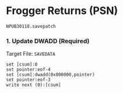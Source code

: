 # Frogger Returns (PSN) 

`NPUB30118.savepatch`

### 1. Update DWADD (Required)

Target File: `SAVEDATA`

```
set [csum]:0
set pointer:eof-4
set [csum]:dwadd(0x000000,pointer)
set pointer:eof-3
write next (0):[csum]
```

